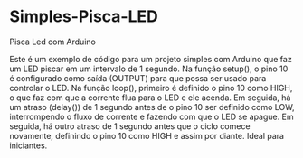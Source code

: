 # Simples-Pisca-LED
Pisca Led com Arduino 

Este é um exemplo de código para um projeto simples com Arduino que faz um LED piscar em um intervalo de 1 segundo.
Na função setup(), o pino 10 é configurado como saída (OUTPUT) para que possa ser usado para controlar o LED.
Na função loop(), primeiro é definido o pino 10 como HIGH, o que faz com que a corrente flua para o LED e ele acenda. Em seguida, há um atraso (delay()) de 1 segundo antes de o pino 10 ser definido como LOW, interrompendo o fluxo de corrente e fazendo com que o LED se apague. 
Em seguida, há outro atraso de 1 segundo antes que o ciclo comece novamente, definindo o pino 10 como HIGH e assim por diante.
Ideal para iniciantes.
